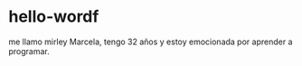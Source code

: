 # hello-wordf   
me llamo mirley Marcela, tengo 32 años y estoy emocionada por aprender a programar. 
